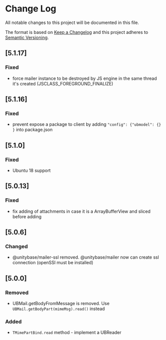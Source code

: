 # Change Log
All notable changes to this project will be documented in this file.

The format is based on [Keep a Changelog](http://keepachangelog.com/)
and this project adheres to [Semantic Versioning](http://semver.org/).

## [5.1.17]
### Fixed
 - force mailer instance to be destroyed by JS engine in the same thread it's created (JSCLASS_FOREGROUND_FINALIZE)

## [5.1.16]
### Fixed
 - prevent expose a package to client by adding `"config": {"ubmodel": {} }` into package.json
 
## [5.1.0]
### Fixed
- Ubuntu 18 support

## [5.0.13]
### Fixed
- fix adding of attachments in case it is a ArrayBufferView and sliced before adding

## [5.0.6]
### Changed
- @unitybase/mailer-ssl removed. @unitybase/mailer now can create ssl connection (openSSl must be installed)

## [5.0.0]
### Removed
 - UBMail.getBodyFromMessage is removed. Use `UBMail.getBodyPart(mimeMsg).read()` instead

### Added
 - `TMimePartBind.read` method - implement a UBReader